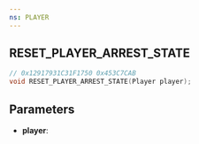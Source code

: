 ```yaml
---
ns: PLAYER
---
```

## RESET_PLAYER_ARREST_STATE

```c
// 0x12917931C31F1750 0x453C7CAB
void RESET_PLAYER_ARREST_STATE(Player player);
```

## Parameters
* **player**:

